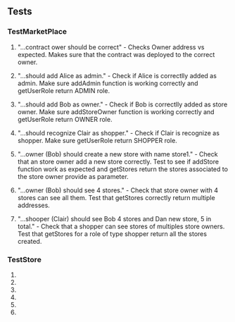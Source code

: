  ## Tests
 
 ### TestMarketPlace  

1. "...contract ower should be correct" - Checks Owner address vs expected. Makes sure that the contract was deployed to the correct owner.

2. "...should add Alice as admin." - Check if Alice is correctlly added as admin. Make sure addAdmin function is working correctly and getUserRole return ADMIN role.

3. "...should add Bob as owner." - Check if Bob is correctlly added as store owner. Make sure addStoreOwner function is working correctly and getUserRole return OWNER role.

4. "...should recognize Clair as shopper." - Check if Clair is recognize as shopper. Make sure getUserRole return SHOPPER role.

5. "...owner (Bob) should create a new store with name store1." - Check that an store owner add a new store correctly. Test to see if addStore function work as expected and getStores return the stores associated to the store owner provide as parameter.

6. "...owner (Bob) should see 4 stores." - Check that store owner with 4 stores can see all them. Test that getStores correctly return multiple addresses.

7. "...shooper (Clair) should see Bob 4 stores and Dan new store, 5 in total." - Check that a shopper can see stores of multiples store owners. Test that getStores for a role of type shopper return all the stores created.


### TestStore

1. 


2. 


3. 


4. 


5. 


6. 


